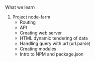 What we learn 

1. Project node-farm
    - Routing 
    - API 
    - Creating web server 
    - HTML dynamic tendering of data
    - Handling query with url (url.parse)
    - Creating modules
    - Intro to NPM and package.json
